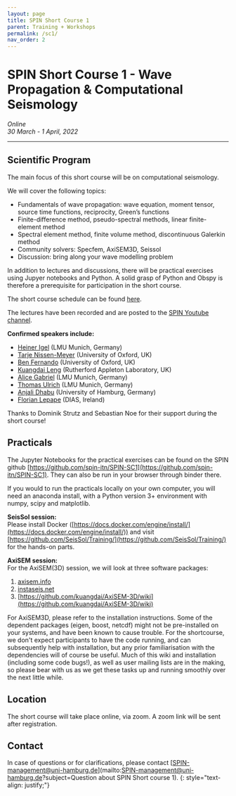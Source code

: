 ```yaml
---
layout: page
title: SPIN Short Course 1
parent: Training + Workshops
permalink: /sc1/
nav_order: 2
---
```




# SPIN Short Course 1  - Wave Propagation & Computational Seismology
_Online_   
_30 March - 1 April, 2022_  

---


## Scientific Program

The main focus of this short course will be on computational seismology. 

We will cover the following topics: 

- Fundamentals of wave propagation: wave equation, moment tensor, source time functions, reciprocity, Green’s functions
- Finite-difference method, pseudo-spectral methods, linear finite-element method
- Spectral element method, finite volume method, discontinuous Galerkin method
- Community solvers: Specfem, AxiSEM3D, Seissol
- Discussion: bring along your wave modelling problem

In addition to lectures and discussions, there will be practical exercises using Jupyer notebooks and Python. A solid grasp of Python and Obspy is therefore a prerequisite for participation in the short course. 

The short course schedule can be found [here](https://docs.google.com/document/d/1AKUDYZ9qPLaF7V_br0qdGbrn-JYmIrpjBh1FlNUulX0/edit?usp=sharing).

The lectures have been recorded and are posted to the [SPIN Youtube channel](https://www.youtube.com/playlist?list=PLPtuMAD7dea--dO_dPiIH-ZWtumlEslEu). 

__Confirmed speakers include:__  

- [Heiner Igel](https://www.geophysik.uni-muenchen.de/Members/igel/?searchterm=heiner%20igel) (LMU Munich, Germany)
- [Tarje Nissen-Meyer](https://www.earth.ox.ac.uk/people/tarje-nissen-meyer/) (University of Oxford, UK)
- [Ben Fernando](https://www.physics.ox.ac.uk/our-people/fernandob) (University of Oxford, UK)
- [Kuangdai Leng](https://www.scd.stfc.ac.uk/Pages/Dr-Kuangdai-Leng.aspx) (Rutherford Appleton Laboratory, UK)
- [Alice Gabriel](https://www.geophysik.uni-muenchen.de/Members/gabriel) (LMU Munich, Germany)
- [Thomas Ulrich](https://scholar.google.com/citations?user=u2xDnosAAAAJ&hl=de&oi=sra) (LMU Munich, Germany)
- [Anjali Dhabu](https://scholar.google.com/citations?user=JlXHkJoAAAAJ) (University of Hamburg, Germany)
- [Florian Lepape](https://www.dias.ie/cosmicphysics/geophysics/geo-dr-florian-le-pape/) (DIAS, Ireland)


Thanks to Dominik Strutz and Sebastian Noe for their support during the short course! 

## Practicals 

The Jupyter Notebooks for the practical exercises can be found on the SPIN github [https://github.com/spin-itn/SPIN-SC1](https://github.com/spin-itn/SPIN-SC1). They can also be run in your browser through binder there. 

If you would to run the practicals locally on your own computer, you will need an anaconda install, with a Python version 3+ environment with numpy, scipy and matplotlib.

__SeisSol session:__   
Please install Docker ([https://docs.docker.com/engine/install/](https://docs.docker.com/engine/install/)) and visit 
[https://github.com/SeisSol/Training/](https://github.com/SeisSol/Training/) for the hands-on parts.

__AxiSEM session:__   
For the AxiSEM(3D) session, we will look at three software packages:

1. [axisem.info](http://seis.earth.ox.ac.uk/axisem/)
2. [instaseis.net](https://instaseis.net/)
3. [https://github.com/kuangdai/AxiSEM-3D/wiki](https://github.com/kuangdai/AxiSEM-3D/wiki)

For AxiSEM3D, please refer to the installation instructions. Some of the dependent packages (eigen, boost, netcdf) might not be pre-installed on your systems, and have been known to cause trouble. For the shortcourse, we don't expect participants to have the code running, and can subsequently help with installation, but any prior familiarisation with the dependencies will of course be useful. Much of this wiki and installation (including some code bugs!), as well as user mailing lists are in the making, so please bear with us as we get these tasks up and running smoothly over the next little while.

## Location 

The short course will take place online, via zoom. A zoom link will be sent after registration. 



## Contact

In case of questions or for clarifications, please contact [SPIN-management@uni-hamburg.de](mailto:SPIN-management@uni-hamburg.de?subject=Question about SPIN Short course 1).
{: style="text-align: justify;"}




